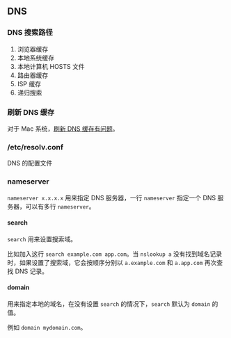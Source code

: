 ## DNS

### DNS 搜索路径

1. 浏览器缓存
2. 本地系统缓存
3. 本地计算机 HOSTS 文件
4. 路由器缓存
4. ISP 缓存
5. 递归搜索

### 刷新 DNS 缓存

对于 Mac 系统，[刷新 DNS 缓存有问题](../mac/dns-troubles-in-mac.md)。

### /etc/resolv.conf

DNS 的配置文件

### nameserver

`nameserver x.x.x.x` 用来指定 DNS 服务器，一行 `nameserver` 指定一个 DNS 服务器，可以有多行 `nameserver`。

#### search

`search` 用来设置搜索域。

比如加入这行 `search example.com app.com`。当 `nslookup a` 没有找到域名记录时，如果设置了搜索域，它会按顺序分别以 `a.example.com` 和 `a.app.com` 再次查找 DNS 记录。

#### domain

用来指定本地的域名，在没有设置 `search` 的情况下，`search` 默认为 `domain` 的值。

例如 `domain mydomain.com`。
